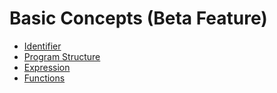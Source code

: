 # Basic Concepts (Beta Feature)

- [Identifier](identifier.md)
- [Program Structure](program_structure.md)
- [Expression](expression.md)
- [Functions](function.md)